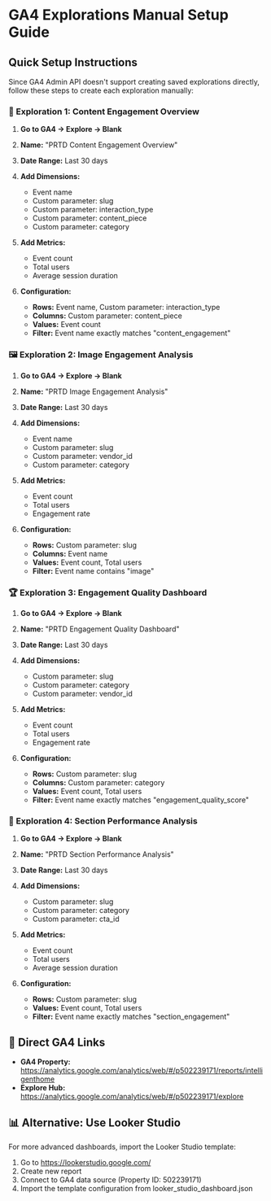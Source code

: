 # GA4 Explorations Manual Setup Guide

## Quick Setup Instructions

Since GA4 Admin API doesn't support creating saved explorations directly, follow these steps to create each exploration manually:

### 🎯 Exploration 1: Content Engagement Overview

1. **Go to GA4 → Explore → Blank**
2. **Name:** "PRTD Content Engagement Overview"
3. **Date Range:** Last 30 days
4. **Add Dimensions:**
   - Event name
   - Custom parameter: slug
   - Custom parameter: interaction_type
   - Custom parameter: content_piece
   - Custom parameter: category

5. **Add Metrics:**
   - Event count
   - Total users
   - Average session duration

6. **Configuration:**
   - **Rows:** Event name, Custom parameter: interaction_type
   - **Columns:** Custom parameter: content_piece
   - **Values:** Event count
   - **Filter:** Event name exactly matches "content_engagement"

### 🖼️ Exploration 2: Image Engagement Analysis

1. **Go to GA4 → Explore → Blank**
2. **Name:** "PRTD Image Engagement Analysis"
3. **Date Range:** Last 30 days
4. **Add Dimensions:**
   - Event name
   - Custom parameter: slug
   - Custom parameter: vendor_id
   - Custom parameter: category

5. **Add Metrics:**
   - Event count
   - Total users
   - Engagement rate

6. **Configuration:**
   - **Rows:** Custom parameter: slug
   - **Columns:** Event name
   - **Values:** Event count, Total users
   - **Filter:** Event name contains "image"

### 🏆 Exploration 3: Engagement Quality Dashboard

1. **Go to GA4 → Explore → Blank**
2. **Name:** "PRTD Engagement Quality Dashboard"
3. **Date Range:** Last 30 days
4. **Add Dimensions:**
   - Custom parameter: slug
   - Custom parameter: category
   - Custom parameter: vendor_id

5. **Add Metrics:**
   - Event count
   - Total users
   - Engagement rate

6. **Configuration:**
   - **Rows:** Custom parameter: slug
   - **Columns:** Custom parameter: category
   - **Values:** Event count, Total users
   - **Filter:** Event name exactly matches "engagement_quality_score"

### 📄 Exploration 4: Section Performance Analysis

1. **Go to GA4 → Explore → Blank**
2. **Name:** "PRTD Section Performance Analysis"
3. **Date Range:** Last 30 days
4. **Add Dimensions:**
   - Custom parameter: slug
   - Custom parameter: category
   - Custom parameter: cta_id

5. **Add Metrics:**
   - Event count
   - Total users
   - Average session duration

6. **Configuration:**
   - **Rows:** Custom parameter: slug
   - **Values:** Event count, Total users
   - **Filter:** Event name exactly matches "section_engagement"

## 🔗 Direct GA4 Links

- **GA4 Property:** https://analytics.google.com/analytics/web/#/p502239171/reports/intelligenthome
- **Explore Hub:** https://analytics.google.com/analytics/web/#/p502239171/explore

## 📊 Alternative: Use Looker Studio

For more advanced dashboards, import the Looker Studio template:
1. Go to https://lookerstudio.google.com/
2. Create new report
3. Connect to GA4 data source (Property ID: 502239171)
4. Import the template configuration from looker_studio_dashboard.json

